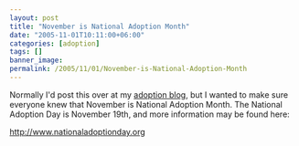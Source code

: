 ```yaml
---
layout: post
title: "November is National Adoption Month"
date: "2005-11-01T10:11:00+06:00"
categories: [adoption]
tags: []
banner_image: 
permalink: /2005/11/01/November-is-National-Adoption-Month
---
```


Normally I'd post this over at my <a href="http://www.theadoptionnews.com">adoption blog</a>, but I wanted to make sure everyone knew that November is National Adoption Month. The National Adoption Day is November 19th, and more information may be found here:

<a href="http://www.nationaladoptionday.org">http://www.nationaladoptionday.org</a>